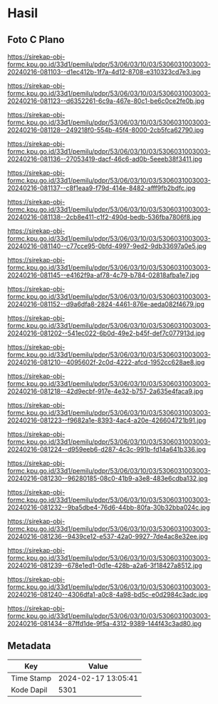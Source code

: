 # Hasil

## Foto C Plano

https://sirekap-obj-formc.kpu.go.id/33d1/pemilu/pdpr/53/06/03/10/03/5306031003003-20240216-081103--d1ec412b-1f7a-4d12-8708-e310323cd7e3.jpg

https://sirekap-obj-formc.kpu.go.id/33d1/pemilu/pdpr/53/06/03/10/03/5306031003003-20240216-081123--d6352261-6c9a-467e-80c1-be6c0ce2fe0b.jpg

https://sirekap-obj-formc.kpu.go.id/33d1/pemilu/pdpr/53/06/03/10/03/5306031003003-20240216-081128--249218f0-554b-45f4-8000-2cb5fca62790.jpg

https://sirekap-obj-formc.kpu.go.id/33d1/pemilu/pdpr/53/06/03/10/03/5306031003003-20240216-081136--27053419-dacf-46c6-ad0b-5eeeb38f3411.jpg

https://sirekap-obj-formc.kpu.go.id/33d1/pemilu/pdpr/53/06/03/10/03/5306031003003-20240216-081137--c8f1eaa9-f79d-414e-8482-afff9fb2bdfc.jpg

https://sirekap-obj-formc.kpu.go.id/33d1/pemilu/pdpr/53/06/03/10/03/5306031003003-20240216-081138--2cb8e411-c1f2-490d-bedb-536fba7806f8.jpg

https://sirekap-obj-formc.kpu.go.id/33d1/pemilu/pdpr/53/06/03/10/03/5306031003003-20240216-081140--c77cce95-0bfd-4997-9ed2-9db33697a0e5.jpg

https://sirekap-obj-formc.kpu.go.id/33d1/pemilu/pdpr/53/06/03/10/03/5306031003003-20240216-081145--e4162f9a-af78-4c79-b784-02818afba1e7.jpg

https://sirekap-obj-formc.kpu.go.id/33d1/pemilu/pdpr/53/06/03/10/03/5306031003003-20240216-081152--d9a6dfa8-2824-4461-876e-aeda082f4679.jpg

https://sirekap-obj-formc.kpu.go.id/33d1/pemilu/pdpr/53/06/03/10/03/5306031003003-20240216-081202--541ec022-6b0d-49e2-b45f-def7c077913d.jpg

https://sirekap-obj-formc.kpu.go.id/33d1/pemilu/pdpr/53/06/03/10/03/5306031003003-20240216-081210--4095602f-2c0d-4222-afcd-1952cc628ae8.jpg

https://sirekap-obj-formc.kpu.go.id/33d1/pemilu/pdpr/53/06/03/10/03/5306031003003-20240216-081218--42d9ecbf-917e-4e32-b757-2a635e4faca9.jpg

https://sirekap-obj-formc.kpu.go.id/33d1/pemilu/pdpr/53/06/03/10/03/5306031003003-20240216-081223--f9682a1e-8393-4ac4-a20e-426604721b91.jpg

https://sirekap-obj-formc.kpu.go.id/33d1/pemilu/pdpr/53/06/03/10/03/5306031003003-20240216-081224--d959eeb6-d287-4c3c-991b-fd14a641b336.jpg

https://sirekap-obj-formc.kpu.go.id/33d1/pemilu/pdpr/53/06/03/10/03/5306031003003-20240216-081230--96280185-08c0-41b9-a3e8-483e6cdba132.jpg

https://sirekap-obj-formc.kpu.go.id/33d1/pemilu/pdpr/53/06/03/10/03/5306031003003-20240216-081232--9ba5dbe4-76d6-44bb-80fa-30b32bba024c.jpg

https://sirekap-obj-formc.kpu.go.id/33d1/pemilu/pdpr/53/06/03/10/03/5306031003003-20240216-081236--9439ce12-e537-42a0-9927-7de4ac8e32ee.jpg

https://sirekap-obj-formc.kpu.go.id/33d1/pemilu/pdpr/53/06/03/10/03/5306031003003-20240216-081239--678e1ed1-0d1e-428b-a2a6-3f18427a8512.jpg

https://sirekap-obj-formc.kpu.go.id/33d1/pemilu/pdpr/53/06/03/10/03/5306031003003-20240216-081240--4306dfa1-a0c8-4a98-bd5c-e0d2984c3adc.jpg

https://sirekap-obj-formc.kpu.go.id/33d1/pemilu/pdpr/53/06/03/10/03/5306031003003-20240216-081434--87ffd1de-9f5a-4312-9389-144f43c3ad80.jpg


## Metadata

| Key        | Value               |
| ---------- | ------------------- |
| Time Stamp | 2024-02-17 13:05:41 |
| Kode Dapil | 5301                |




